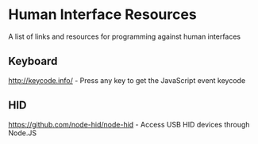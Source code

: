 # Human Interface Resources

A list of links and resources for programming against human interfaces

## Keyboard

http://keycode.info/ - Press any key to get the JavaScript event keycode

## HID

https://github.com/node-hid/node-hid - Access USB HID devices through Node.JS
